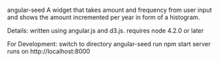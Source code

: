angular-seed
A widget that takes amount and frequency from user input and shows the amount incremented per year in form of a histogram.

Details:
written using angular.js and d3.js.
requires node 4.2.0 or later


For Development:
switch to directory angular-seed
run npm start
server runs on http://localhost:8000
